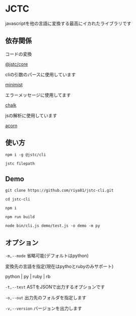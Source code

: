 # JCTC
javascriptを他の言語に変換する最高にイカれたライブラリです

## 依存関係

コードの変換

[@jstc/core](https://github.com/riya81/jstc-core)

cliの引数のパースに使用しています

[minimist](https://github.com/substack/minimist)

エラーメッセージに使用してます

[chalk](https://github.com/chalk/chalk)

jsの解析に使用しています

[acorn](https://github.com/acornjs/acorn)

## 使い方

```npm i -g @jstc/cli```

```jstc filepath```

## Demo

```git clone https://github.com/riya81/jstc-cli.git```

```cd jstc-cli```

```npm i```

```npm run build```

```node bin/cli.js demo/test.js -o demo -m py```


## オプション

`-m,--mode` 省略可能(デフォルトはpython)

変換先の言語を指定(現在はpythoとrubyのみサポート)

python | py | ruby | rb

`-t,--test` ASTをJSONで出力するオプションです

`-o,--out` 出力先のフォルダを指定します

`-v,--version` バージョンを出力します